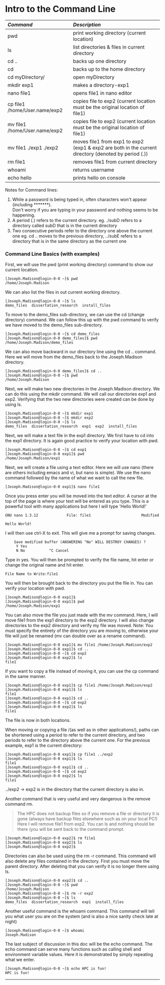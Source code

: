 # Intro to the Command Line

| _Command_ | _Description_ |
| :--- | :--- |
| pwd | print working directory (current location) |
| ls | list directories & files in current directory |
| cd .. | backs up one directory |
| cd | backs up to the home directory |
| cd myDirectory/ | open myDirectory | 
| mkdir exp1 | makes a directory-exp1 |
| nano file1 | opens file1 in nano editor |
| cp file1 /home/User.name/exp2 | copies file to exp2 \(current location must be the original location of file1\) |
| mv file1 /home/User.name/exp2 | copies file to exp2 \(current location must be the original location of file1\) |
| mv file1 ./exp1 ./exp2 | moves file1 from exp1 to exp2 \(exp1 & exp2 are both in the current directory (denoted by period (.)\) |
| rm file1 | removes file1 from current directory |
| whoami | returns username |
| echo hello | prints hello on console |

Notes for Command lines:
1. 	While a password is being typed in, often characters won't appear \(including *******\).  
        Don't worry if you are typing in your password and nothing seems to be happening.
2.  A period (.) refers to the current directory. 
        eg. ./subD refers to a directory called subD that is in the current directory
3.  Two consecutive periods refer to the directory one above the current one 
        eg. cd .. moves to the previous directory, ../subE refers to a directory that is in the same directory as the current one


### Command Line Basics \(with examples\)

First, we will use the pwd \(print working directory\) command to show our current location.

```
[Joseph.Madison@login-0-0 ~]$ pwd
/home/Joseph.Madison
```

We can also list the files in out current working directory.

```
[Joseph.Madison@login-0-0 ~]$ ls
demo_files  dissertation_research  install_files
```

To move to the demo\_files sub-directory, we can use the cd \(change directory\) command. We can follow this up with the pwd command to verify we have moved to the demo\_files sub-directory.

```
[Joseph.Madison@login-0-0 ~]$ cd demo_files
[Joseph.Madison@login-0-0 demo_files]$ pwd
/home/Joseph.Madison/demo_files
```

We can also move backward in our directory line using the cd .. command. Here we will move from the demo\_files back to the Joseph.Madison directory.

```
[Joseph.Madison@login-0-0 demo_files]$ cd ..
[Joseph.Madison@login-0-0 ~]$ pwd
/home/Joseph.Madison
```

Next, we will make two new directories in the Joseph.Madison directory. We can do this using the mkdir command. We will call our directories exp1 and exp2. Verifying that the two new directories were created can be done by using ls.

```
[Joseph.Madison@login-0-0 ~]$ mkdir exp1
[Joseph.Madison@login-0-0 ~]$ mkdir exp2
[Joseph.Madison@login-0-0 ~]$ ls
demo_files  dissertation_research  exp1  exp2  install_files
```

Next, we will make a text file in the exp1 directory. We first have to cd into the exp1 directory. It is again good practice to verify your location with pwd.

```
[Joseph.Madison@login-0-0 ~]$ cd exp1
[Joseph.Madison@login-0-0 exp1]$ pwd
/home/Joseph.Madison/exp1
```

Next, we will create a file using a text editor. Here we will use nano \(there are others including emacs and vi, but nano is simple\). We use the nano command followed by the name of what we want to call the new file.

```
[Joseph.Madison@login-0-0 exp1]$ nano file1
```

Once you press enter you will be moved into the text editor. A cursor at the top of the page is where your text will be entered as you type. This is a powerful tool with many applications but here I will type 'Hello World!'

```
GNU nano 1.3.12             File: file1                       Modified  

Hello World!

```

I will then use ctrl-X to exit. This will give me a prompt for saving changes.

```
    Save modified buffer (ANSWERING "No" WILL DESTROY CHANGES) ?              
     Y Yes
     N No           ^C Cancel
```

Type in yes. You will then be prompted to verify the file name, hit enter or change the original name and hit enter.

```
File Name to Write:file1
```

You will then be brought back to the directory you put the file in. You can verify your location with pwd.

```
[Joseph.Madison@login-0-0 exp1]$
[Joseph.Madison@login-0-0 exp1]$ pwd
/home/Joseph.Madison/exp1
```

You can also move the file you just made with the mv command. Here, I will move file1 from the exp1 directory to the exp2 directory. I will also change directories to the exp2 directory and verify my file was moved. Note: You must specify the entirety of the directory you are moving to, otherwise your file will just be renamed \(mv can double over as a rename command\).

```
[Joseph.Madison@login-0-0 exp1]$ mv file1 /home/Joseph.Madison/exp2
[Joseph.Madison@login-0-0 exp1]$ cd ..
[Joseph.Madison@login-0-0 ~]$ cd exp2
[Joseph.Madison@login-0-0 exp2]$ ls
file1
```

If you want to copy a file instead of moving it, you can use the cp command in the same manner.

```
[Joseph.Madison@login-0-0 exp1]$ cp file1 /home/Joseph.Madison/exp2
[Joseph.Madison@login-0-0 exp1]$ ls
file1
[Joseph.Madison@login-0-0 exp1]$ cd ..
[Joseph.Madison@login-0-0 ~]$ cd exp2
[Joseph.Madison@login-0-0 exp2]$ ls
file1
```

The file is now in both locations.

When moving or copying a file /(as well as in other applications/), paths can be shortened using a period to refer to the current directory, and two periods to refer to the directory above the current one. For the previous example, exp1 is the current directory:

```
[Joseph.Madison@login-0-0 exp1]$ cp file1 ../exp2
[Joseph.Madison@login-0-0 exp1]$ ls
file1
[Joseph.Madison@login-0-0 exp1]$ cd ..
[Joseph.Madison@login-0-0 ~]$ cd exp2
[Joseph.Madison@login-0-0 exp2]$ ls
file1
```
../exp2 -> exp2 is in the directory that the current directory is also in.


Another command that is very useful and very dangerous is the remove command rm.

> The HPC does not backup files so if you remove a file or directory it is gone \(always have backup files elsewhere such as on your local PC!\) Here I will remove file1 from exp2. You can ls and nothing should be there \(you will be sent back to the command prompt.

```
[Joseph.Madison@login-0-0 exp2]$ rm file1
[Joseph.Madison@login-0-0 exp2]$ ls
[Joseph.Madison@login-0-0 exp2]$ 
```

Directories can also be used using the rm -r command. This command will also delete any files contained in the directory. First you must move the parent directory. After deleting that you can verify it is no longer there using ls.

```
[Joseph.Madison@login-0-0 exp2]$ cd ..
[Joseph.Madison@login-0-0 ~]$ pwd       
/home/Joseph.Madison
[Joseph.Madison@login-0-0 ~]$ rm -r exp2
[Joseph.Madison@login-0-0 ~]$ ls
demo_files  dissertation_research  exp1  install_files
```

Another useful command is the whoami command. This command will tell you what user you are on the system \(and is also a nice sanity check late at night\)

```
[Joseph.Madison@login-0-0 ~]$ whoami
Joseph.Madison
```

The last subject of discussion in this doc will be the echo command. The echo command can serve many functions such as calling shell and environment variable values. Here it is demonstrated by simply repeating what we enter.

```
[Joseph.Madison@login-0-0 ~]$ echo HPC is fun!
HPC is fun!
```

---



